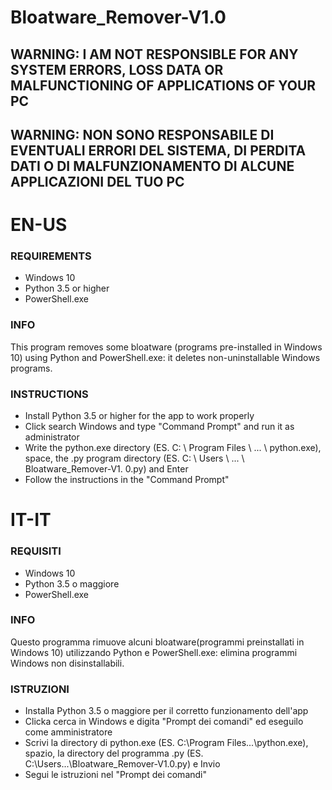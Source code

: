 # Bloatware_Remover-V1.0

## WARNING: I AM NOT RESPONSIBLE FOR ANY SYSTEM ERRORS, LOSS DATA OR MALFUNCTIONING OF APPLICATIONS OF YOUR PC
## WARNING: NON SONO RESPONSABILE DI EVENTUALI ERRORI DEL SISTEMA, DI PERDITA DATI O DI MALFUNZIONAMENTO DI ALCUNE APPLICAZIONI DEL TUO PC




# EN-US
### REQUIREMENTS
- Windows 10
- Python 3.5 or higher
- PowerShell.exe
### INFO
This program removes some bloatware (programs pre-installed in Windows 10) using Python and PowerShell.exe: it deletes non-uninstallable Windows programs.
### INSTRUCTIONS
- Install Python 3.5 or higher for the app to work properly
- Click search Windows and type "Command Prompt" and run it as administrator
- Write the python.exe directory (ES. C: \ Program Files \ ... \ python.exe), space, the .py program directory (ES. C: \ Users \ ... \ Bloatware_Remover-V1. 0.py) and Enter
- Follow the instructions in the "Command Prompt"


# IT-IT
### REQUISITI
- Windows 10
- Python 3.5 o maggiore
- PowerShell.exe
### INFO
Questo programma rimuove alcuni bloatware(programmi preinstallati in Windows 10) utilizzando Python e PowerShell.exe: elimina programmi Windows non disinstallabili.
### ISTRUZIONI
- Installa Python 3.5 o maggiore per il corretto funzionamento dell'app
- Clicka cerca in Windows e digita "Prompt dei comandi" ed eseguilo come amministratore
- Scrivi la directory di python.exe (ES. C:\Program Files\...\python.exe), spazio, la directory del programma .py (ES. C:\Users\...\Bloatware_Remover-V1.0.py) e Invio
- Segui le istruzioni nel "Prompt dei comandi"
